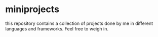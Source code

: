 # miniprojects
this repository contains a collection of projects done by me in different languages and frameworks. Feel free to weigh in.
